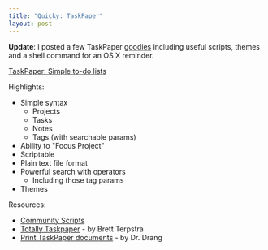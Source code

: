 ```yaml
---
title: "Quicky: TaskPaper"
layout: post
---
```


**Update**: I posted a few TaskPaper [goodies](https://github.com/bruth/taskpaper-goodies) including useful scripts, themes and a shell command for an OS X reminder.

[TaskPaper: Simple to-do lists](http://www.hogbaysoftware.com/products/taskpaper)

Highlights:

- Simple syntax
    - Projects
    - Tasks
    - Notes
    - Tags (with searchable params)
- Ability to "Focus Project"
- Scriptable
- Plain text file format
- Powerful search with operators
    - Including those tag params
- Themes

Resources:

- [Community Scripts](http://www.hogbaysoftware.com/wiki/TaskPaperAppleScripts)
- [Totally Taskpaper](http://brettterpstra.com/2011/09/14/totally-taskpaper/) - by Brett Terpstra
- [Print TaskPaper documents](https://github.com/drdrang/tp-planner) - by Dr. Drang
